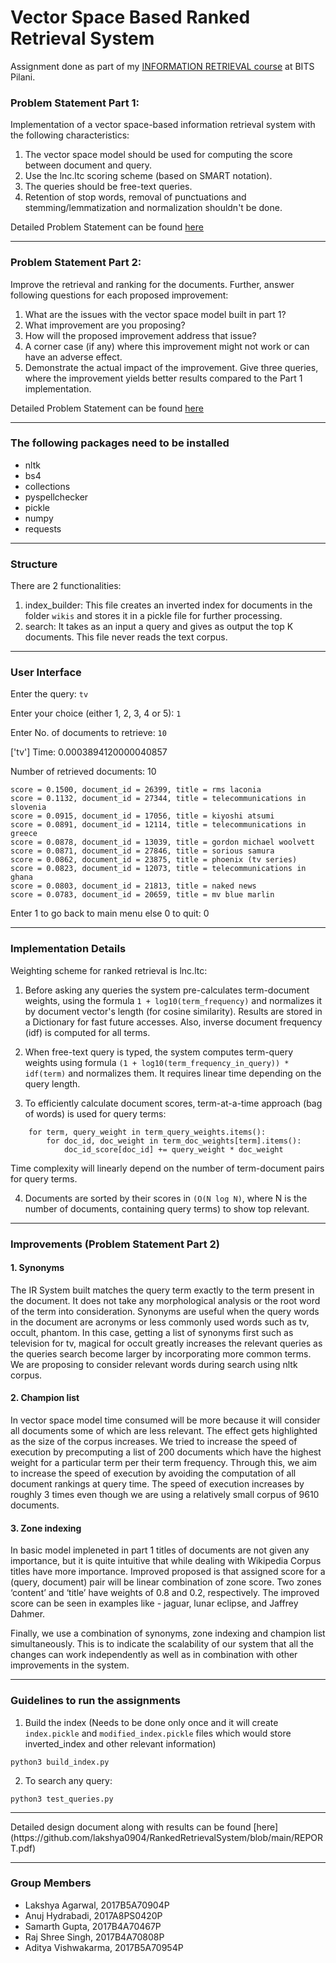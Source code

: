 # Vector Space Based Ranked Retrieval System

Assignment done as part of my <u>INFORMATION RETRIEVAL course</u> at BITS Pilani.

### Problem Statement Part 1:
Implementation of a vector space-based information retrieval system with the following characteristics:
1. The vector space model should be used for computing the score between document and query.
2. Use the lnc.ltc scoring scheme (based on SMART notation).
3. The queries should be free-text queries.
4. Retention of stop words, removal of punctuations and stemming/lemmatization and normalization shouldn't be done.

Detailed Problem Statement can be found [here](https://github.com/lakshya0904/RankedRetrievalSystem/blob/main/Assignment_IR_RS-1.pdf)
<hr>

### Problem Statement Part 2:
Improve the retrieval and ranking for the documents. Further, answer following questions for each proposed improvement:
1. What are the issues with the vector space model built in part 1?
2. What improvement are you proposing?
3. How will the proposed improvement address that issue?
4. A corner case (if any) where this improvement might not work or can have an adverse effect.
5. Demonstrate the actual impact of the improvement. Give three queries, where the improvement yields better results compared to the Part 1 implementation.

Detailed Problem Statement can be found [here](https://github.com/lakshya0904/RankedRetrievalSystem/blob/main/Assignment_IR_RS-1.pdf)
<hr>

### The following packages need to be installed

- nltk
- bs4
- collections
- pyspellchecker
- pickle
- numpy
- requests
<hr>

### Structure

There are 2 functionalities:

1. index_builder: This file creates an inverted index for documents in the folder `wikis` and stores it in a pickle file for further processing.
2. search: It takes as an input a query and gives as output the top K documents. This file never reads the text corpus.
<hr>

### User Interface

Enter the query: `tv`

Enter your choice (either 1, 2, 3, 4 or 5): `1`

Enter No. of documents to retrieve: `10`


['tv']
Time:  0.0003894120000040857

Number of retrieved documents: 10

```
score = 0.1500, document_id = 26399, title = rms laconia
score = 0.1132, document_id = 27344, title = telecommunications in slovenia
score = 0.0915, document_id = 17056, title = kiyoshi atsumi
score = 0.0891, document_id = 12114, title = telecommunications in greece
score = 0.0878, document_id = 13039, title = gordon michael woolvett
score = 0.0871, document_id = 27846, title = sorious samura
score = 0.0862, document_id = 23875, title = phoenix (tv series)
score = 0.0823, document_id = 12073, title = telecommunications in ghana
score = 0.0803, document_id = 21813, title = naked news
score = 0.0783, document_id = 20659, title = mv blue marlin
```

Enter 1 to go back to main menu else 0 to quit: 0
<hr>

### Implementation Details

Weighting scheme for ranked retrieval is lnc.ltc:

1. Before asking any queries the system pre-calculates term-document weights, using the formula `1 + log10(term_frequency)` and normalizes it by document vector's length (for cosine similarity). Results are stored in a Dictionary for fast future accesses. Also, inverse document frequency (idf) is computed for all terms.

2. When free-text query is typed, the system computes term-query weights using formula `(1 + log10(term_frequency_in_query)) * idf(term)` and normalizes them. It requires linear time depending on the query length.

3. To efficiently calculate document scores, term-at-a-time approach (bag of words) is used for query terms:
```
	for term, query_weight in term_query_weights.items():
		for doc_id, doc_weight in term_doc_weights[term].items():
			doc_id_score[doc_id] += query_weight * doc_weight
```
Time complexity will linearly depend on the number of term-document pairs for query terms.

4. Documents are sorted by their scores in `(O(N log N)`, where N is the number of documents, containing query terms) to show top relevant.
<hr>

### Improvements (Problem Statement Part 2)

#### 1. Synonyms
The IR System built matches the query term exactly to the term present in the document. It does not take any morphological analysis or the root word of the term into consideration. Synonyms are useful when the query words in the document are acronyms or less commonly used words such as tv, occult, phantom. In this case, getting a list of synonyms first such as television for tv, magical for occult greatly increases the relevant queries as the queries search become larger by incorporating more common terms. We are proposing to consider relevant words during search using nltk corpus.

#### 2. Champion list
In vector space model time consumed will be more because it will consider all documents some of which are less relevant. The effect gets highlighted as the size of the corpus increases. We tried to increase the speed of execution by precomputing a list of 200 documents which have the highest weight for a particular term per their term frequency. Through this, we aim to increase the speed of execution by avoiding the computation of all document rankings at query time. The speed of execution increases by roughly 3 times even though we are using a relatively small corpus of 9610 documents.

#### 3. Zone indexing
In basic model impleneted in part 1 titles of documents are not given any importance, but it is quite intuitive that while dealing with Wikipedia Corpus titles have more importance. Improved proposed is that assigned score for a (query, document) pair will be linear combination of zone score. Two zones ‘content’ and ‘title’ have weights of 0.8 and 0.2, respectively. The improved score can be seen in examples like - jaguar, lunar eclipse, and Jaffrey Dahmer.





Finally, we use a combination of synonyms, zone indexing and champion list simultaneously. This is to indicate the scalability of our system that all the changes can work independently as well as in combination with other improvements in the system.
<hr>

### Guidelines to run the assignments

1. Build the index (Needs to be done only once and it will create `index.pickle` and `modified_index.pickle` files which would store inverted_index and other relevant information)

```
python3 build_index.py
```

2. To search any query:

```
python3 test_queries.py
```
<hr>
Detailed design document along with results can be found [here](https://github.com/lakshya0904/RankedRetrievalSystem/blob/main/REPORT.pdf)
<hr>

### Group Members

- Lakshya Agarwal, 2017B5A70904P
- Anuj Hydrabadi, 2017A8PS0420P
- Samarth Gupta, 2017B4A70467P
- Raj Shree Singh, 2017B4A70808P
- Aditya Vishwakarma, 2017B5A70954P
